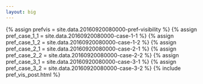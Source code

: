 ```yaml
---
layout: big
---
```

{% assign prefvis = site.data.20160920080000-pref-visibility %}
{% assign pref_case_1_1 = site.data.20160920080000-case-1-1 %}
{% assign pref_case_1_2 = site.data.20160920080000-case-1-2 %}
{% assign pref_case_2_1 = site.data.20160920080000-case-2-1 %}
{% assign pref_case_2_2 = site.data.20160920080000-case-2-2 %}
{% assign pref_case_3_1 = site.data.20160920080000-case-3-1 %}
{% assign pref_case_3_2 = site.data.20160920080000-case-3-2 %}
{% include pref_vis_post.html %}
